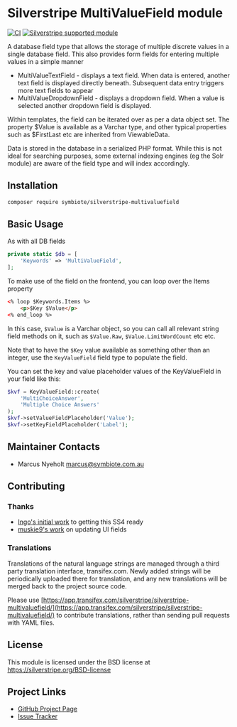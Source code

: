 # Silverstripe MultiValueField module

[![CI](https://github.com/symbiote/silverstripe-multivaluefield/actions/workflows/ci.yml/badge.svg)](https://github.com/symbiote/silverstripe-multivaluefield/actions/workflows/ci.yml)
[![Silverstripe supported module](https://img.shields.io/badge/silverstripe-supported-0071C4.svg)](https://www.silverstripe.org/software/addons/silverstripe-commercially-supported-module-list/)

A database field type that allows the storage of multiple discrete values in
a single database field. This also provides form fields for entering multiple
values in a simple manner

* MultiValueTextField - displays a text field. When data is entered, another
  text field is displayed directly beneath. Subsequent data entry triggers
  more text fields to appear
* MultiValueDropdownField - displays a dropdown field. When a value is selected
  another dropdown field is displayed.

Within templates, the field can be iterated over as per a data object set.
The property $Value is available as a Varchar type, and other typical
properties such as $FirstLast etc are inherited from ViewableData.

Data is stored in the database in a serialized PHP format. While this is not
ideal for searching purposes, some external indexing engines (eg the Solr
module) are aware of the field type and will index accordingly.

## Installation

```sh
composer require symbiote/silverstripe-multivaluefield
```

## Basic Usage

As with all DB fields

```php
private static $db = [
    'Keywords' => 'MultiValueField',
];
```

To make use of the field on the frontend, you can loop over the Items property

```html
<% loop $Keywords.Items %>
    <p>$Key $Value</p>
<% end_loop %>
```

In this case, `$Value` is a Varchar object, so you can call all relevant string field methods on it, such as `$Value.Raw`, `$Value.LimitWordCount` etc etc.

Note that to have the `$Key` value available as something other than an integer, use the `KeyValueField` field type to populate the field.

You can set the key and value placeholder values of the KeyValueField in your field like this:

```php
$kvf = KeyValueField::create(
    'MultiChoiceAnswer',
    'Multiple Choice Answers'
);
$kvf->setValueFieldPlaceholder('Value');
$kvf->setKeyFieldPlaceholder('Label');
```

## Maintainer Contacts

* Marcus Nyeholt <marcus@symbiote.com.au>

## Contributing

### Thanks

* [Ingo's initial work](https://github.com/symbiote/silverstripe-multivaluefield/pull/44) to getting this SS4 ready
* [muskie9's work](https://github.com/muskie9) on updating UI fields

### Translations

Translations of the natural language strings are managed through a third party translation interface, transifex.com. Newly added strings will be periodically uploaded there for translation, and any new translations will be merged back to the project source code.

Please use [https://app.transifex.com/silverstripe/silverstripe-multivaluefield/](https://app.transifex.com/silverstripe/silverstripe-multivaluefield/) to contribute translations, rather than sending pull requests with YAML files.

## License

This module is licensed under the BSD license at https://silverstripe.org/BSD-license

## Project Links
* [GitHub Project Page](https://github.com/nyeholt/silverstripe-multivaluefield)
* [Issue Tracker](https://github.com/nyeholt/silverstripe-multivaluefield/issues)

